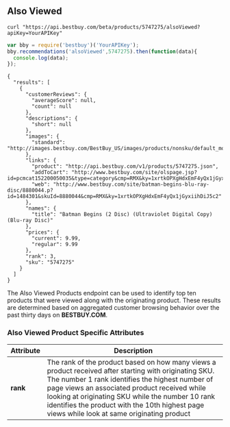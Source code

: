 ## Also Viewed
```shell
curl "https://api.bestbuy.com/beta/products/5747275/alsoViewed?apiKey=YourAPIKey"
```
```javascript
var bby = require('bestbuy')('YourAPIKey');
bby.recommendations('alsoViewed',5747275).then(function(data){
  console.log(data);
});
```
```json-doc
{
  "results": [
    {
      "customerReviews": {
        "averageScore": null,
        "count": null
      },
      "descriptions": {
        "short": null
      },
      "images": {
        "standard": "http://images.bestbuy.com/BestBuy_US/images/products/nonsku/default_movies_l.jpg"
      },
      "links": {
        "product": "http://api.bestbuy.com/v1/products/5747275.json",
        "addToCart": "http://www.bestbuy.com/site/olspage.jsp?id=pcmcat152200050035&type=category&cmp=RMX&ky=1xrtkOPXgHdxEmF4yQx1jGyxiihDiJ5c2&qvsids=5747275",
        "web": "http://www.bestbuy.com/site/batman-begins-blu-ray-disc/8880044.p?id=1484301&skuId=8880044&cmp=RMX&ky=1xrtkOPXgHdxEmF4yQx1jGyxiihDiJ5c2"
      },
      "names": {
        "title": "Batman Begins (2 Disc) (Ultraviolet Digital Copy) (Blu-ray Disc)"
      },
      "prices": {
        "current": 9.99,
        "regular": 9.99
      },
      "rank": 3,
      "sku": "5747275"
    }
  ]
}
```

The Also Viewed Products endpoint can be used to identify top ten products that were viewed along with the originating product. These results are determined based on aggregated customer browsing behavior over the past thirty days on **BESTBUY.COM**.

### Also Viewed Product Specific Attributes

Attribute | Description
--------- | -----------
**rank** | The rank of the product based on how many views a product received after starting with originating SKU. The number 1 rank identifies the highest number of page views an associated product received while looking at originating SKU while the number 10 rank identifies the product with the 10th highest page views while look at same originating product